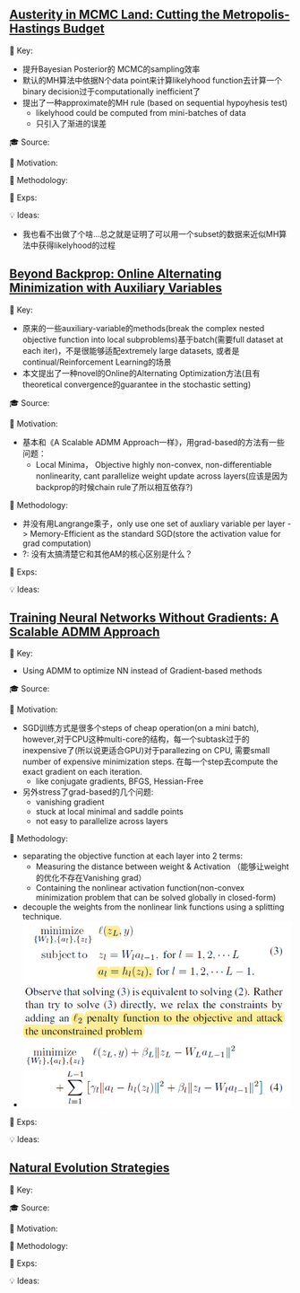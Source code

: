 ## [Austerity in MCMC Land: Cutting the Metropolis-Hastings Budget](http://proceedings.mlr.press/v32/korattikara14.pdf)

🔑 Key:         

* 提升Bayesian Posterior的 MCMC的sampling效率
* 默认的MH算法中依据N个data point来计算likelyhood function去计算一个binary decision过于computationally inefficient了
* 提出了一种approximate的MH rule (based on sequential hypoyhesis test)
  * likelyhood could be computed from mini-batches of data
  * 只引入了渐进的误差

🎓 Source: 

🌱 Motivation: 

💊 Methodology: 

📐 Exps:

💡 Ideas:  

* 我也看不出做了个啥…总之就是证明了可以用一个subset的数据来近似MH算法中获得likelyhood的过程



## [Beyond Backprop: Online Alternating Minimization with Auxiliary Variables](http://proceedings.mlr.press/v97/choromanska19a/choromanska19a.pdf)

🔑 Key:         

* 原来的一些auxiliary-variable的methods(break the complex nested objective function into local subproblems)基于batch(需要full dataset at each iter)，不是很能够适配extremely large datasets, 或者是continual/Reinforcement Learning的场景
* 本文提出了一种novel的Online的Alternating Optimization方法(且有theoretical convergence的guarantee in the stochastic setting)

🎓 Source: 

🌱 Motivation: 

* 基本和《A Scalable ADMM Approach一样》，用grad-based的方法有一些问题：
  * Local Minima， Objective highly non-convex, non-differentiable nonlinearity, cant parallelize weight update across layers(应该是因为backprop的时候chain rule了所以相互依存?)

💊 Methodology: 

* 并没有用Langrange乘子，only use one set of auxliary variable per layer -> Memory-Efficient as the standard SGD(store the activation value for grad computation)
* ?: 没有太搞清楚它和其他AM的核心区别是什么？

📐 Exps:

💡 Ideas:  



## [Training Neural Networks Without Gradients: A Scalable ADMM Approach](http://arxiv.org/abs/1605.02026)

🔑 Key:       

* Using ADMM to optimize NN instead of Gradient-based methods

🎓 Source: 

🌱 Motivation: 

* SGD训练方式是很多个steps of cheap operation(on a mini batch), however,对于CPU这种multi-core的结构，每一个subtask过于的inexpensive了(所以说更适合GPU)对于parallezing on CPU, 需要small number of expensive minimization steps. 在每一个step去compute the exact gradient on each iteration. 
  * like conjugate gradients, BFGS, Hessian-Free
* 另外stress了grad-based的几个问题:
  * vanishing gradient
  * stuck at local minimal and saddle points
  * not easy to parallelize across layers

💊 Methodology: 

* separating the objective function at each layer into 2 terms:
  * Measuring the distance between weight & Activation （能够让weight的优化不存在Vanishing grad）
  * Containing the nonlinear activation function(non-convex minimization problem that can be solved globally in closed-form)
* decouple the weights from the nonlinear link functions using a splitting technique.
* ![](https://github.com/A-suozhang/MyPicBed/raw/master//img/20210228194418.png)

📐 Exps:

💡 Ideas:  



## [Natural Evolution Strategies](http://ieeexplore.ieee.org/document/4631255/)

🔑 Key:         

🎓 Source: 

🌱 Motivation: 

💊 Methodology: 

📐 Exps:

💡 Ideas:  